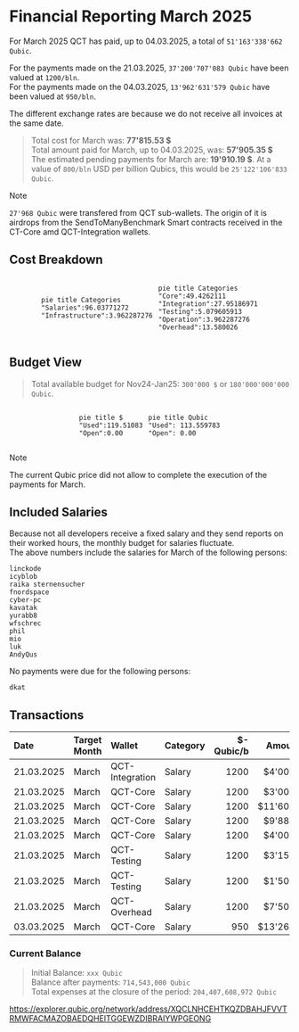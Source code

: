# Financial Reporting March 2025

For March 2025 QCT has paid, up to 04.03.2025, a total of `51'163'338'662 Qubic`.

For the payments made on the 21.03.2025, `37'200'707'083 Qubic` have been valued at `1200/bln`.<br>
For the payments made on the 04.03.2025, `13'962'631'579 Qubic` have been valued at `950/bln`.

The different exchange rates are because we do not receive all invoices at the same date.

> Total cost for March was: **77'815.53 $**<br>
> Total amount paid for March, up to 04.03.2025, was: **57'905.35 $**<br>
> The estimated pending payments for March are: **19'910.19 $**. At a value of `800/bln` USD per billion Qubics, this would be `25'122'106'833 Qubic`.

>[!NOTE] 
>`27'968 Qubic` were transfered from QCT sub-wallets. The origin of it is airdrops from the SendToManyBenchmark Smart contracts received in the CT-Core amd QCT-Integration wallets.

## Cost Breakdown

<div style="display: flex; justify-content: center; align-items: center; gap: 10px;flex-wrap:wrap;">
<div>

 ```mermaid
pie title Categories
"Salaries":96.03771272
"Infrastructure":3.962287276

```

</div>
 <div>

 ```mermaid
pie title Categories
"Core":49.4262111
"Integration":27.95186971
"Testing":5.079605913
"Operation":3.962287276
"Overhead":13.580026

```

 </div>
</div>

## Budget View
> Total available budget for Nov24-Jan25: `300'000 $` or `180'000'000'000 Qubic`.

<div style="display: flex; justify-content: center; align-items: center; gap: 10px;flex-wrap:wrap;">
<div>



```mermaid
pie title $
"Used":119.51083
"Open":0.00
```

</div>
 <div>

```mermaid
pie title Qubic
"Used": 113.559783
"Open": 0.00
```

 </div>
</div>

>[!NOTE] 
>The current Qubic price did not allow to complete the execution of the payments for March.


## Included Salaries
Because not all developers receive a fixed salary and they send reports on their worked hours, the monthly budget for salaries fluctuate.<br>
The above numbers include the salaries for March of the following persons:

```
linckode
icyblob
raika sternensucher
fnordspace
cyber-pc
kavatak
yurabb8
wfschrec
phil
mio
luk
AndyQus
```

No payments were due for the following persons:

``` 
dkat
```


## Transactions


| Date       | Target Month | Wallet          | Category | $-Qubic/b |   Amount $ |   Amount Qubic | TX Link                                                                                            |
| :--------- | :----------- | :-------------- | :------- | --------: | ---------: | -------------: | :------------------------------------------------------------------------------------------------- |
| 21.03.2025 | March        | QCT-Integration | Salary   |      1200 |  $4'000.00 |  3'333'333'333 | https://explorer.qubic.org/network/tx/rkwlbpfilajylauovutsqfcdyrwacawxzvypsfqticipjylpulugynzgdaqd |
| 21.03.2025 | March        | QCT-Core        | Salary   |      1200 |  $3'000.00 |  2'500'000'000 | https://explorer.qubic.org/network/tx/cmnqqjjvxbukufoxlbxrbmxfezggixnyzxwmhkloidonxclgmjetlzfdubfj |
| 21.03.2025 | March        | QCT-Core        | Salary   |      1200 | $11'607.87 |  9'673'223'750 | https://explorer.qubic.org/network/tx/cmnqqjjvxbukufoxlbxrbmxfezggixnyzxwmhkloidonxclgmjetlzfdubfj |
| 21.03.2025 | March        | QCT-Core        | Salary   |      1200 |  $9'882.98 |  8'235'816'667 | https://explorer.qubic.org/network/tx/cmnqqjjvxbukufoxlbxrbmxfezggixnyzxwmhkloidonxclgmjetlzfdubfj |
| 21.03.2025 | March        | QCT-Core        | Salary   |      1200 |  $4'000.00 |  3'333'333'333 | https://explorer.qubic.org/network/tx/cmnqqjjvxbukufoxlbxrbmxfezggixnyzxwmhkloidonxclgmjetlzfdubfj |
| 21.03.2025 | March        | QCT-Testing     | Salary   |      1200 |  $3'150.00 |  2'625'000'000 | https://explorer.qubic.org/network/tx/auepoessychygdgzfbtjcfyucnmfatrnpfiobczevgnaechfvtkseuwgkkwb |
| 21.03.2025 | March        | QCT-Testing     | Salary   |      1200 |  $1'500.00 |  1'250'000'000 | https://explorer.qubic.org/network/tx/auepoessychygdgzfbtjcfyucnmfatrnpfiobczevgnaechfvtkseuwgkkwb |
| 21.03.2025 | March        | QCT-Overhead    | Salary   |      1200 |  $7'500.00 |  6'250'000'000 | https://explorer.qubic.org/network/tx/cpvgdncfmolkdadpeyjdhckkmbbhlylnwrbwqneavbyvyojoecpaloghstbh |
| 03.03.2025 | March        | QCT-Core        | Salary   |       950 | $13'264.50 | 13'962'631'579 | https://explorer.qubic.org/network/tx/sgkqdkygfgizncdeqbknodgxcuehyxqyxndpinhljamkgsiznmdhqtmcxjkd |


### Current Balance

> Initial Balance: `xxx Qubic`<br>
> Balance after payments: `714,543,000 Qubic`<br>
> Total expenses at the closure of the period: `204,407,608,972 Qubic`

https://explorer.qubic.org/network/address/XQCLNHCEHTKQZDBAHJFVVTRMWFACMAZOBAEDQHEITGGEWZDIBRAIYWPGEONG
